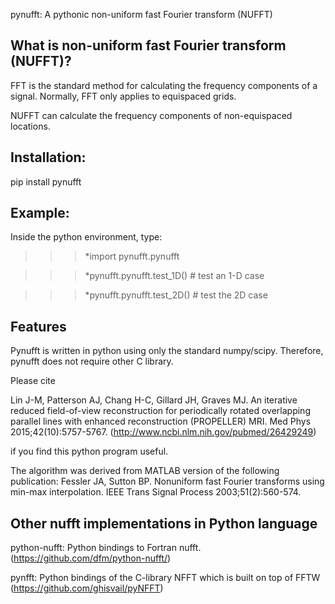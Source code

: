 pynufft: A pythonic non-uniform fast Fourier transform (NUFFT)

## What is non-uniform fast Fourier transform (NUFFT)?

FFT is the standard method for calculating the frequency components of a signal. Normally, FFT only applies to equispaced grids. 

NUFFT can calculate the frequency components of non-equispaced locations.

## Installation:
pip install pynufft


## Example:

Inside the python environment, type:

>>>*import pynufft.pynufft

>>>*pynufft.pynufft.test_1D() # test an 1-D case

>>>*pynufft.pynufft.test_2D() # test the 2D case


## Features

Pynufft is written in python using only the standard numpy/scipy. Therefore, pynufft does not require other C library. 

Please cite 

Lin J-M, Patterson AJ, Chang H-C, Gillard JH, Graves MJ. An iterative reduced field-of-view reconstruction for periodically rotated overlapping parallel lines with enhanced reconstruction (PROPELLER) MRI. Med Phys 2015;42(10):5757-5767.
(http://www.ncbi.nlm.nih.gov/pubmed/26429249)

if you find this python program useful.

The algorithm was derived from MATLAB version of the following publication:
Fessler JA, Sutton BP. Nonuniform fast Fourier transforms using min-max interpolation. IEEE Trans Signal Process 2003;51(2):560-574.


## Other nufft implementations in Python language

python-nufft: Python bindings to Fortran nufft. (https://github.com/dfm/python-nufft/)

pynfft: Python bindings of the C-library NFFT which is built on top of FFTW (https://github.com/ghisvail/pyNFFT)


